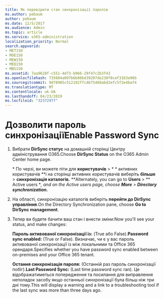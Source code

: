 ```yaml
---
title: Як перевірити стан синхронізації паролів
ms.author: pebaum
author: pebaum
ms.date: 12/5/2017
ms.audience: Admin
ms.topic: article
ms.service: o365-administration
localization_priority: Normal
search.appverid:
- MET150
- MOE150
- MEW150
- MED150
- MBS150
ms.assetid: 7aa9628f-c551-4d73-b966-29f47c2b3f43
ms.openlocfilehash: 735604a097b6b86bd39207de230f8cef3163e96b
ms.sourcegitcommit: 9d78905c512192ffc4675468abd2efc5f2e4baf4
ms.translationtype: MT
ms.contentlocale: uk-UA
ms.lasthandoff: 04/23/2019
ms.locfileid: "32372977"
---
```

# <a name="enable-password-sync"></a><span data-ttu-id="8f5fa-102">Дозволити пароль синхронізації</span><span class="sxs-lookup"><span data-stu-id="8f5fa-102">Enable Password Sync</span></span>

1.  <span data-ttu-id="8f5fa-103">Вибрати **DirSync статус** на домашній сторінці Центру адміністрування O365.</span><span class="sxs-lookup"><span data-stu-id="8f5fa-103">Choose **DirSync Status** on the O365 Admin Center home page.</span></span> 
    
     <span data-ttu-id="8f5fa-104">\* По черзі, ви можете піти для **користувачів** \> \* \* активних користувачів \*\*і на сторінці активних користувачів виберіть **більше** \> **синхронізація каталогів.** \*</span><span class="sxs-lookup"><span data-stu-id="8f5fa-104">\*Alternately, you can go to **Users** \> \*\* Active users \**, and on the Active users page, choose **More** \> **Directory synchronization.***</span></span> 
    
2. <span data-ttu-id="8f5fa-105">На області, синхронізацію каталогів виберіть **перейти до DirSync управління**.</span><span class="sxs-lookup"><span data-stu-id="8f5fa-105">On the Directory Synchronization pane, choose **Go to DirSync management**.</span></span> 
    
3. <span data-ttu-id="8f5fa-106">Тепер ви будете бачити ваш стан і внести зміни:</span><span class="sxs-lookup"><span data-stu-id="8f5fa-106">Now you'll see your status, and make changes:</span></span>
    
    <span data-ttu-id="8f5fa-107">**Пароль активованої синхронізації із:** (True або False).</span><span class="sxs-lookup"><span data-stu-id="8f5fa-107">**Password sync enabled:** (True or False).</span></span> <span data-ttu-id="8f5fa-108">Визначає, чи є у вас пароль активованої синхронізації із між локальними та Office 365 орендаря.</span><span class="sxs-lookup"><span data-stu-id="8f5fa-108">Specifies whether you have password sync enabled between on-premises and your Office 365 tenant.</span></span> 
    
    <span data-ttu-id="8f5fa-109">**Остання синхронізація пароля:** (Останній раз пароль синхронізації побіг).</span><span class="sxs-lookup"><span data-stu-id="8f5fa-109">**Last Password Sync:** (Last time password sync ran).</span></span> <span data-ttu-id="8f5fa-110">Це відображатиметься попередження та посилання для виправлення неполадок засобу якщо останньої синхронізації була більш ніж три дні тому.</span><span class="sxs-lookup"><span data-stu-id="8f5fa-110">This will display a warning and a link to a troubleshooting tool if the last sync was more than three days ago.</span></span> 
    

